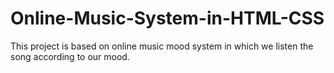 # Online-Music-System-in-HTML-CSS
This project is based on online music mood system in which we listen the song according to our mood.
